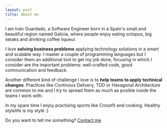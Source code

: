 ```yaml
---
layout: post
title: About me
---
```


I am Iván Guardado, a Software Engineer born in a Spain's small and beautiful region named Galicia, where people enjoy eating octopus, big steaks and drinking coffee liqueur.

I love **solving business problems** applying technology solutions in a smart and scalable way. I master a couple of programming languages but I consider them an additional tool to get my job done, focusing in which I consider are the important problems: well-crafted code, good communication and feedback.

Another different kind of challenge I love is to **help teams to apply technical changes**. Practices like Continous Delivery, TDD or Hexagonal Architecture are common to me and I try to spread them as much as posible inside the teams I work with.

In my spare time I enjoy practising sports like Crossfit and cooking. Healthy stylelife is my style :)

Do you want to tell me something? [Contact me](mailto:contact@ivanguardado.com)

